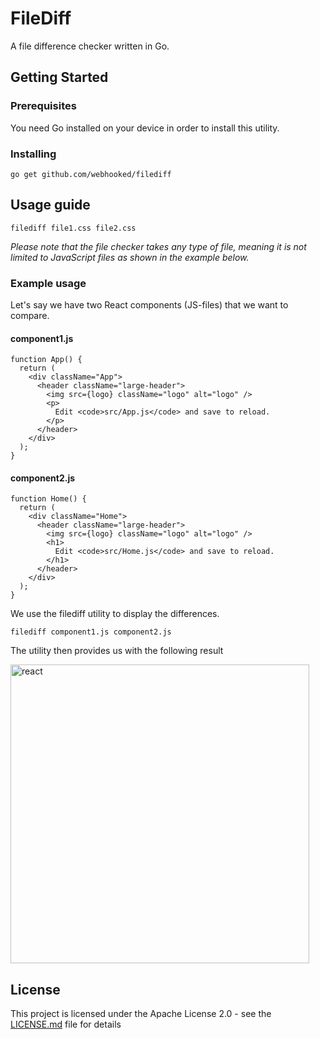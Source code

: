 # FileDiff

A file difference checker written in Go.

## Getting Started

### Prerequisites

You need Go installed on your device in order to install this utility.

### Installing

```
go get github.com/webhooked/filediff
```

## Usage guide

```
filediff file1.css file2.css
```

*Please note that the file checker takes any type of file, meaning it is not limited to JavaScript files as shown in the example below.*

### Example usage

Let's say we have two React components (JS-files) that we want to compare.

#### component1.js
```
function App() {
  return (
    <div className="App">
      <header className="large-header">
        <img src={logo} className="logo" alt="logo" />
        <p>
          Edit <code>src/App.js</code> and save to reload.
        </p>
      </header>
    </div>
  );
}
```

#### component2.js
```
function Home() {
  return (
    <div className="Home">
      <header className="large-header">
        <img src={logo} className="logo" alt="logo" />
        <h1>
          Edit <code>src/Home.js</code> and save to reload.
        </h1>
      </header>
    </div>
  );
}
```

We use the filediff utility to display the differences.

```
filediff component1.js component2.js
```

The utility then provides us with the following result

<img width="478" alt="react" src="https://user-images.githubusercontent.com/9132742/103879762-918c9680-50d8-11eb-87cc-d9eef8f5869e.png">

## License

This project is licensed under the Apache License 2.0 - see the [LICENSE.md](LICENSE) file for details
